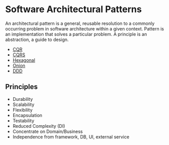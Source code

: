# Software Architectural Patterns

An architectural pattern is a general, reusable resolution to a commonly occurring problem in software architecture within a given context.
Pattern is an implementation that solves a particular problem. A principle is an abstraction, a guide to design.

* [CQR](cqs.md)
* [CQRS](cqrs.md)
* [Hexagonal](hexagonal.md)
* [Onion](onion.md)
* [DDD](ddd.md)

## Principles
* Durability
* Scalability
* Flexibility
* Encapsulation
* Testability
* Reduced Complexity (DI)
* Concentrate on Domain/Business
* Independence from framework, DB, UI, external service